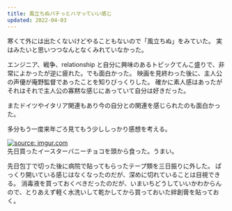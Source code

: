 ```yaml
---
title: 風立ちぬバチっとハマっていい感じ
updated: 2022-04-03
---
```


寒くて外には出たくないけどやることもないので「風立ちぬ」をみていた。
実はみたいと思いつつなんとなくみれていなかった。

エンジニア、戦争、relationship と自分に興味のあるトピックてんこ盛りで、非常によかったが逆に疲れた。でも面白かった。
映画を見終わった後に、主人公の声優が庵野監督であったことを知りびっくりした。
確かに素人感はあったがそれはそれで主人公の寡黙な感じにあっていて自分は好きだった。

またドイツやイタリア関連もあり今の自分との関連を感じられたのも面白かった。

多分もう一度来年ごろ見てもう少ししっかり感想を考える。

<a href="https://imgur.com/cGSsffU"><img src="https://i.imgur.com/cGSsffU.png" title="source: imgur.com" /></a>  
先日買ったイースターバニーチョコを頭から食った。うまい。

先日包丁で切った後に病院で貼ってもらったテープ類を三日振りに外した。
ぱっくり開いている感じはなくなったのだが、深めに切れていることは目視できる。
消毒液を買っておくべきだったのだが、いまいちどうしていいかわからんので、とりあえず軽く水洗いして乾かしてから買っておいた絆創膏を貼っておく。

